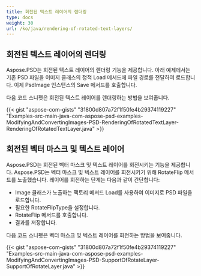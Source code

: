 ```yaml
---
title: 회전된 텍스트 레이어의 렌더링
type: docs
weight: 30
url: /ko/java/rendering-of-rotated-text-layers/
---
```


## **회전된 텍스트 레이어의 렌더링**
Aspose.PSD는 회전된 텍스트 레이어의 렌더링 기능을 제공합니다. 아래 예제에서는 기존 PSD 파일을 이미지 클래스의 정적 Load 메서드에 파일 경로를 전달하여 로드합니다. 이제 PsdImage 인스턴스의 Save 메서드를 호출합니다.

다음 코드 스니펫은 회전된 텍스트 레이어를 렌더링하는 방법을 보여줍니다.

{{< gist "aspose-com-gists" "31800d807a72f1f50fe4b29374119227" "Examples-src-main-java-com-aspose-psd-examples-ModifyingAndConvertingImages-PSD-RenderingOfRotatedTextLayer-RenderingOfRotatedTextLayer.java" >}}
## **회전된 벡터 마스크 및 텍스트 레이어**
Aspose.PSD는 회전된 벡터 마스크 및 텍스트 레이어를 회전시키는 기능을 제공합니다. Aspose.PSD는 벡터 마스크 및 텍스트 레이어를 회전시키기 위해 RotateFlip 메서드를 노출했습니다. 레이어를 회전하는 단계는 다음과 같이 간단합니다:

- Image 클래스가 노출하는 팩토리 메서드 Load를 사용하여 이미지로 PSD 파일을 로드합니다.
- 필요한 RotateFlipType을 설정합니다.
- RotateFlip 메서드를 호출합니다.
- 결과를 저장합니다.

다음 코드 스니펫은 벡터 마스크 및 텍스트 레이어를 회전하는 방법을 보여줍니다.

{{< gist "aspose-com-gists" "31800d807a72f1f50fe4b29374119227" "Examples-src-main-java-com-aspose-psd-examples-ModifyingAndConvertingImages-PSD-SupportOfRotateLayer-SupportOfRotateLayer.java" >}}
